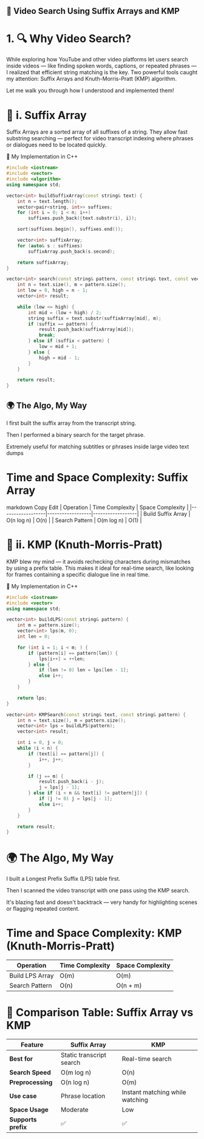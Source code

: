 ## 🎥 Video Search Using Suffix Arrays and KMP
# 1. 🔍 Why Video Search?
While exploring how YouTube and other video platforms let users search inside videos — like finding spoken words, captions, or repeated phrases — I realized that efficient string matching is the key. Two powerful tools caught my attention: Suffix Arrays and Knuth-Morris-Pratt (KMP) algorithm.

Let me walk you through how I understood and implemented them!
# 📌 i. Suffix Array
Suffix Arrays are a sorted array of all suffixes of a string. They allow fast substring searching — perfect for video transcript indexing where phrases or dialogues need to be located quickly.

🧠 My Implementation in C++
```cpp
#include <iostream>
#include <vector>
#include <algorithm>
using namespace std;

vector<int> buildSuffixArray(const string& text) {
    int n = text.length();
    vector<pair<string, int>> suffixes;
    for (int i = 0; i < n; i++)
        suffixes.push_back({text.substr(i), i});

    sort(suffixes.begin(), suffixes.end());

    vector<int> suffixArray;
    for (auto& s : suffixes)
        suffixArray.push_back(s.second);

    return suffixArray;
}

vector<int> search(const string& pattern, const string& text, const vector<int>& suffixArray) {
    int n = text.size(), m = pattern.size();
    int low = 0, high = n - 1;
    vector<int> result;

    while (low <= high) {
        int mid = (low + high) / 2;
        string suffix = text.substr(suffixArray[mid], m);
        if (suffix == pattern) {
            result.push_back(suffixArray[mid]);
            break;
        } else if (suffix < pattern) {
            low = mid + 1;
        } else {
            high = mid - 1;
        }
    }

    return result;
}
```
## 🌍 The Algo, My Way
I first built the suffix array from the transcript string.

Then I performed a binary search for the target phrase.

Extremely useful for matching subtitles or phrases inside large video text dumps

# Time and Space Complexity: Suffix Array
markdown
Copy
Edit
| Operation         | Time Complexity | Space Complexity |
|------------------|------------------|------------------|
| Build Suffix Array | O(n log n)       | O(n)             |
| Search Pattern     | O(m log n)       | O(1)             |

# 📌 ii. KMP (Knuth-Morris-Pratt)
KMP blew my mind — it avoids rechecking characters during mismatches by using a prefix table. This makes it ideal for real-time search, like looking for frames containing a specific dialogue line in real time.

🧠 My Implementation in C++
```cpp
#include <iostream>
#include <vector>
using namespace std;

vector<int> buildLPS(const string& pattern) {
    int m = pattern.size();
    vector<int> lps(m, 0);
    int len = 0;

    for (int i = 1; i < m; ) {
        if (pattern[i] == pattern[len]) {
            lps[i++] = ++len;
        } else {
            if (len != 0) len = lps[len - 1];
            else i++;
        }
    }

    return lps;
}

vector<int> KMPSearch(const string& text, const string& pattern) {
    int n = text.size(), m = pattern.size();
    vector<int> lps = buildLPS(pattern);
    vector<int> result;

    int i = 0, j = 0;
    while (i < n) {
        if (text[i] == pattern[j]) {
            i++, j++;
        }

        if (j == m) {
            result.push_back(i - j);
            j = lps[j - 1];
        } else if (i < n && text[i] != pattern[j]) {
            if (j != 0) j = lps[j - 1];
            else i++;
        }
    }

    return result;
}
```
# 🌍 The Algo, My Way
I built a Longest Prefix Suffix (LPS) table first.

Then I scanned the video transcript with one pass using the KMP search.

It's blazing fast and doesn't backtrack — very handy for highlighting scenes or flagging repeated content.
#  Time and Space Complexity: KMP (Knuth-Morris-Pratt)


| Operation            | Time Complexity | Space Complexity |
|----------------------|------------------|------------------|
| Build LPS Array      | O(m)             | O(m)             |
| Search Pattern       | O(n)             | O(n + m)         |


 # 🔄 Comparison Table: Suffix Array vs KMP

| Feature             | Suffix Array             | KMP                         |
|---------------------|--------------------------|------------------------------|
| **Best for**        | Static transcript search | Real-time search             |
| **Search Speed**    | O(m log n)               | O(n)                         |
| **Preprocessing**   | O(n log n)               | O(m)                         |
| **Use case**        | Phrase location          | Instant matching while watching |
| **Space Usage**     | Moderate                 | Low                          |
| **Supports prefix** | ✅                       | ✅                           |


